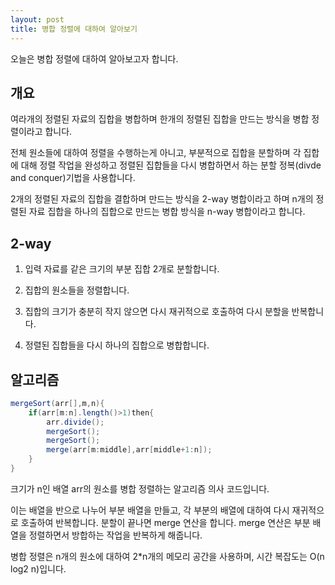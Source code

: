 ```yaml
---
layout: post
title: 병합 정렬에 대하여 알아보기
---
```


오늘은 병합 정렬에 대하여 알아보고자 합니다.

## 개요

여라개의 정렬된 자료의 집합을 병합하며 한개의 정렬된 집합을 만드는 방식을 병합 정렬이라고 합니다.

전체 원소들에 대하여 정렬을 수행하는게 아니고, 부분적으로 집합을 분할하며 각 집합에 대해 정렬 작업을 완성하고 정렬된 집합들을 다시 병합하면서 하는 분할 정복(divde and conquer)기법을 사용합니다.

2개의 정렬된 자료의 집합을 결합하며 만드는 방식을 2-way 병합이라고 하며 n개의 정렬된 자료 집합을 하나의 집합으로 만드는 병합 방식을 n-way 병합이라고 합니다.

## 2-way

1. 입력 자료를 같은 크기의 부분 집합 2개로 분할합니다.

1. 집합의 원소들을 정렬합니다.

1. 집합의 크기가 충분히 작지 않으면 다시 재귀적으로 호출하여 다시 분할을 반복합니다.

1. 정렬된 집합들을 다시 하나의 집합으로 병합합니다.

## 알고리즘

```java
mergeSort(arr[],m,n){
    if(arr[m:n].length()>1)then{
        arr.divide();
        mergeSort();
        mergeSort();
        merge(arr[m:middle],arr[middle+1:n]);
    }
}
```

크기가 n인 배열 arr의 원소를 병합 정렬하는 알고리즘 의사 코드입니다.

이는 배열을 반으로 나누어 부분 배열을 만들고, 각 부분의 배열에 대하여 다시 재귀적으로 호출하여 반복합니다.
분할이 끝나면 merge 연산을 합니다.
merge 연산은 부분 배열을 정렬하면서 방합하는 작업을 반복하게 해줍니다.

병합 정렬은 n개의 원소에 대하여 2*n개의 메모리 공간을 사용하며, 시간 복잡도는 O(n log2 n)입니다.